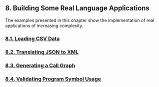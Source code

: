 ﻿## 8. Building Some Real Language Applications

The examples presented in this chapter show the implementation of real applications of increasing complexity.

### [8.1. Loading CSV Data](1)
### [8.2. Translating JSON to XML](2)
### [8.3. Generating a Call Graph](3)
### [8.4. Validating Program Symbol Usage](4)